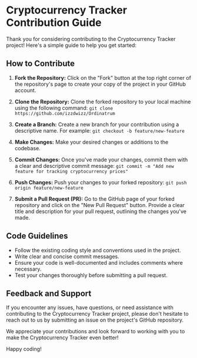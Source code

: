 # Cryptocurrency Tracker Contribution Guide

Thank you for considering contributing to the Cryptocurrency Tracker project! Here's a simple guide to help you get started:

## How to Contribute

1. **Fork the Repository:** Click on the "Fork" button at the top right corner of the repository's page to create your copy of the project in your GitHub account.

2. **Clone the Repository:** Clone the forked repository to your local machine using the following command:
    `git clone https://github.com/izzdwizz/Ordinatrum`

3. **Create a Branch:** Create a new branch for your contribution using a descriptive name. For example:
    `git checkout -b feature/new-feature`
   
4. **Make Changes:** Make your desired changes or additions to the codebase.

5. **Commit Changes:** Once you've made your changes, commit them with a clear and descriptive commit message:
   `git commit -m "Add new feature for tracking cryptocurrency prices"`
   
6. **Push Changes:** Push your changes to your forked repository:
    `git push origin feature/new-feature`
   
7. **Submit a Pull Request (PR):** Go to the GitHub page of your forked repository and click on the "New Pull Request" button. Provide a clear title and description for your pull request, outlining the changes you've made.

## Code Guidelines

- Follow the existing coding style and conventions used in the project.
- Write clear and concise commit messages.
- Ensure your code is well-documented and includes comments where necessary.
- Test your changes thoroughly before submitting a pull request.

## Feedback and Support

If you encounter any issues, have questions, or need assistance with contributing to the Cryptocurrency Tracker project, please don't hesitate to reach out to us by submitting an issue on the project's GitHub repository.

We appreciate your contributions and look forward to working with you to make the Cryptocurrency Tracker even better!

Happy coding!
